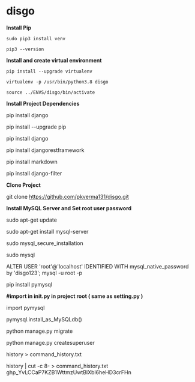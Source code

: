 # disgo
**Install Pip**

`sudo pip3 install venv`

`pip3 --version`

**Install and create virtual environment**

`pip install --upgrade virtualenv`

`virtualenv -p /usr/bin/python3.8 disgo`

`source ../ENVS/disgo/bin/activate`

**Install Project Dependencies**

pip install django

pip install --upgrade pip

pip install django

pip install djangorestframework

pip install markdown

pip install django-filter

**Clone Project**

git clone https://github.com/pkverma131/disgo.git

**Install MySQL Server and Set root user password**

sudo apt-get update

sudo apt-get install mysql-server

sudo mysql_secure_installation

sudo mysql

ALTER USER 'root'@'localhost' IDENTIFIED WITH mysql_native_password by 'disgo123';
mysql -u root -p

pip install pymysql 

**#import in __init__.py in project root ( same as setting.py )**

import pymysql

pymysql.install_as_MySQLdb()

python manage.py migrate

python manage.py createsuperuser

history > command_history.txt

history | cut -c 8- > command_history.txt
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